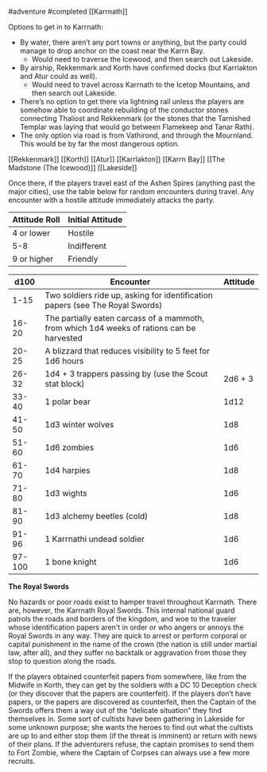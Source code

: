  #adventure #completed [[Karrnath]]

Options to get in to Karrnath:

- By water, there aren’t any port towns or anything, but the party could manage to drop anchor on the coast near the Karrn Bay.
    - Would need to traverse the Icewood, and then search out Lakeside.
- By airship, Rekkenmark and Korth have confirmed docks (but Karrlakton and Atur could as well).
    - Would need to travel across Karrnath to the Icetop Mountains, and then search out Lakeside.
- There’s no option to get there via lightning rail unless the players are somehow able to coordinate rebuilding of the conductor stones connecting Thaliost and Rekkenmark (or the stones that the Tarnished Templar was laying that would go between Flamekeep and Tanar Rath).
- The only option via road is from Vathirond, and through the Mournland. This would be by far the most dangerous option.

[[Rekkenmark]]
[[Korth]]
[[Atur]]
[[Karrlakton]]
[[Karrn Bay]]
[[The Madstone (The Icewood)]]
[[Lakeside]]

Once there, if the players travel east of the Ashen Spires (anything past the major cities), use the table below for random encounters during travel. Any encounter with a hostile attitude immediately attacks the party.

| Attitude Roll | Initial Attitude |
| ------------- | ---------------- |
| 4 or lower    | Hostile          |
| 5-8           | Indifferent      |
| 9 or higher   | Friendly         |

| d100 | Encounter | Attitude |
| --- | --- | --- |
| 1-15 | Two soldiers ride up, asking for identification papers (see The Royal Swords) |  |
| 16-20 | The partially eaten carcass of a mammoth, from which 1d4 weeks of rations can be harvested |  |
| 20-25 | A blizzard that reduces visibility to 5 feet for 1d6 hours |  |
| 26-32 | 1d4 + 3 trappers passing by (use the Scout stat block) | 2d6 + 3 |
| 33-40 | 1 polar bear | 1d12 |
| 41-50 | 1d3 winter wolves | 1d8 |
| 51-60 | 1d6 zombies | 1d6 |
| 61-70 | 1d4 harpies | 1d8 |
| 71-80 | 1d3 wights | 1d6 |
| 81-90 | 1d3 alchemy beetles (cold) | 1d8 |
| 91-96 | 1 Karrnathi undead soldier | 1d6 |
| 97-100 | 1 bone knight | 1d6 |

**The Royal Swords**

No hazards or poor roads exist to hamper travel throughout Karrnath. There are, however, the Karrnath Royal Swords. This internal national guard patrols the roads and borders of the kingdom, and woe to the traveler whose identification papers aren't in order or who angers or annoys the Royal Swords in any way. They are quick to arrest or perform corporal or capital punishment in the name of the crown (the nation is still under martial law, after all), and they suffer no backtalk or aggravation from those they stop to question along the roads.

If the players obtained counterfeit papers from somewhere, like from the Midwife in Korth, they can get by the soldiers with a DC 10 Deception check (or they discover that the papers are counterfeit). If the players don’t have papers, or the papers are discovered as counterfeit, then the Captain of the Swords offers them a way out of the “delicate situation” they find themselves in. Some sort of cultists have been gathering in Lakeside for some unknown purpose; she wants the heroes to find out what the cultists are up to and either stop them (if the threat is imminent) or return with news of their plans. If the adventurers refuse, the captain promises to send them to Fort Zombie, where the Captain of Corpses can always use a few more recruits.
